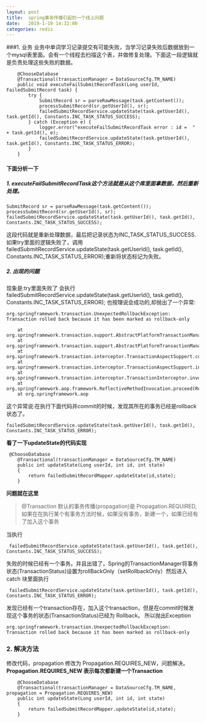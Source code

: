 ```yaml
---
layout: post
title:  spring事务传播引起的一个线上问题
date:   2019-1-19 14:32:00
categories: redis
---
```


###1. 业务
业务中单词学习记录提交有可能失败，当学习记录失败后数据放到一个mysql表里面。会有一个线程去扫描这个表，并做修复处理。下面这一段逻辑就是负责处理这些失败的数据。

```
    @ChooseDatabase
    @Transactional(transactionManager = DataSourceCfg.TM_NAME)
    public void executeFailSubmitRecordTask(Long userId, FailedSubmitRecord task) {
        try {
            SubmitRecord sr = parseRawMessage(task.getContent());
            processSubmitRecord(sr.getUserId(), sr);
            failedSubmitRecordService.updateState(task.getUserId(), task.getId(), Constants.INC_TASK_STATUS_SUCCESS);
        } catch (Exception e) {
            logger.error("executeFailSubmitRecordTask error : id =  " + task.getId(), e);
            failedSubmitRecordService.updateState(task.getUserId(), task.getId(), Constants.INC_TASK_STATUS_ERROR);
        }
    }

```
#### 下面分析一下
##### 1. executeFailSubmitRecordTask这个方法就是从这个库里面拿数据，然后重新处理。


```
SubmitRecord sr = parseRawMessage(task.getContent());
processSubmitRecord(sr.getUserId(), sr);
failedSubmitRecordService.updateState(task.getUserId(), task.getId(), Constants.INC_TASK_STATUS_SUCCESS);
```
这段代码就是重新处理数据，最后把记录状态为INC_TASK_STATUS_SUCCESS.
如果try里面的逻辑失败了，调用failedSubmitRecordService.updateState(task.getUserId(), task.getId(), Constants.INC_TASK_STATUS_ERROR);重新将状态标记为失败。
##### 2. 出现的问题
现象是:try里面失败了 会执行failedSubmitRecordService.updateState(task.getUserId(), task.getId(), Constants.INC_TASK_STATUS_ERROR); 也按理说会成功的,却抛出了一个异常: 

```
org.springframework.transaction.UnexpectedRollbackException: Transaction rolled back because it has been marked as rollback-only

	at org.springframework.transaction.support.AbstractPlatformTransactionManager.processRollback(AbstractPlatformTransactionManager.java:873)
	at org.springframework.transaction.support.AbstractPlatformTransactionManager.commit(AbstractPlatformTransactionManager.java:710)
	at org.springframework.transaction.interceptor.TransactionAspectSupport.commitTransactionAfterReturning(TransactionAspectSupport.java:532)
	at org.springframework.transaction.interceptor.TransactionAspectSupport.invokeWithinTransaction(TransactionAspectSupport.java:304)
	at org.springframework.transaction.interceptor.TransactionInterceptor.invoke(TransactionInterceptor.java:98)
	at org.springframework.aop.framework.ReflectiveMethodInvocation.proceed(ReflectiveMethodInvocation.java:185)
	at org.springframework.aop
```

这个异常说:在执行下面代码并commit的时候，发现其所在的事务已经是rollback状态了。
```
failedSubmitRecordService.updateState(task.getUserId(), task.getId(), Constants.INC_TASK_STATUS_ERROR);
```


**看了一下updateState的代码实现**
```$xslt
 @ChooseDatabase
    @Transactional(transactionManager = DataSourceCfg.TM_NAME)
    public int updateState(Long userId, int id, int state)
    {
        return failedSubmitRecordMapper.updateState(id,state);
    }
```

**问题就在这里** 
>@Transaction 默认的事务传播(propagation)是 Propagation.REQUIRED,如果在在执行某个有事务方法时候，如果没有事务，新建一个，如果已经有了加入这个事务

当执行
```
 failedSubmitRecordService.updateState(task.getUserId(), task.getId(), Constants.INC_TASK_STATUS_SUCCESS);
```
失败的时候已经有一个事务。并且出错了，Spring的TransactionManager将事务状态(TransactionStatus)设置为rollBackOnly（setRollbackOnly）然后进入 catch 块里面执行
```
 failedSubmitRecordService.updateState(task.getUserId(), task.getId(), Constants.INC_TASK_STATUS_ERROR);

```
发现已经有一个transaction存在，加入这个transaction，但是在commit时候发现这个事务的状态(TransactionStatus)已经为 Rollback。
所以抛出Exception 

```
org.springframework.transaction.UnexpectedRollbackException: Transaction rolled back because it has been marked as rollback-only
```

### 2. 解决方法
修改代码，propagation 修改为 Propagation.REQUIRES_NEW，问题解决。**Propagation.REQUIRES_NEW 表示每次都新建一个Transaction**

```$xslt
    @ChooseDatabase
    @Transactional(transactionManager = DataSourceCfg.TM_NAME, propagation = Propagation.REQUIRES_NEW)
    public int updateState(Long userId, int id, int state)
    {
        return failedSubmitRecordMapper.updateState(id,state);
    }
```

   